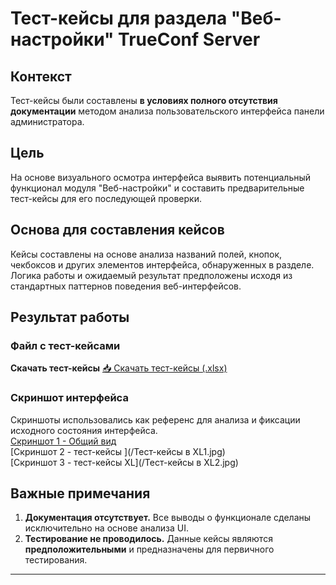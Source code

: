 # Тест-кейсы для раздела "Веб-настройки" TrueConf Server

##  Контекст
Тест-кейсы были составлены **в условиях полного отсутствия документации** методом анализа пользовательского интерфейса панели администратора.

##  Цель
На основе визуального осмотра интерфейса выявить потенциальный функционал модуля "Веб-настройки" и составить предварительные тест-кейсы для его последующей проверки.

##  Основа для составления кейсов
Кейсы составлены на основе анализа названий полей, кнопок, чекбоксов и других элементов интерфейса, обнаруженных в разделе. Логика работы и ожидаемый результат предположены исходя из стандартных паттернов поведения веб-интерфейсов.

##  Результат работы

###  Файл с тест-кейсами
 **Скачать тест-кейсы**
[📥 Скачать тест-кейсы (.xlsx)](https://github.com/andreipyrlik05-lab/TC-ADMINKA-Trueconf/raw/main/%D0%A2%D0%B5%D1%81%D1%82-%D0%BA%D0%B5%D0%B9%D1%81%D1%8B%20%D0%90%D0%94%D0%9C%D0%98%D0%9D%D0%9A%D0%90.xlsx)


### Скриншот интерфейса
Скриншоты использовались как референс для анализа и фиксации исходного состояния интерфейса.  
[Скриншот 1 - Общий вид](/Админка_Настройки_Веб.jpg)  
[Скриншот 2 - тест-кейсы ](/Тест-кейсы в XL1.jpg)  
[Скриншот 3 - тест-кейсы XL](/Тест-кейсы в XL2.jpg)  

##  Важные примечания
1.  **Документация отсутствует.** Все выводы о функционале сделаны исключительно на основе анализа UI.
2.  **Тестирование не проводилось.** Данные кейсы являются **предположительными** и предназначены для первичного тестирования.
   
---
